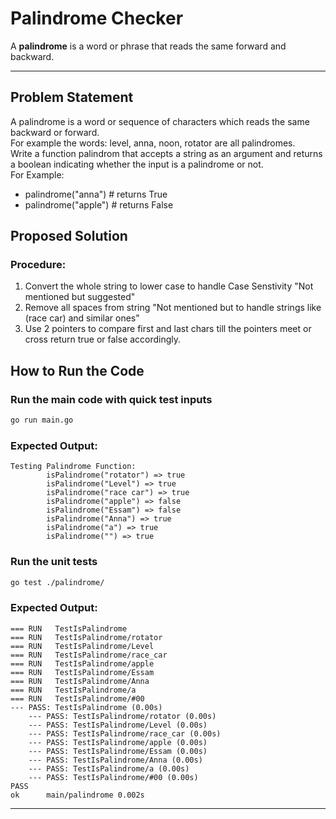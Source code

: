 # Palindrome Checker

A **palindrome** is a word or phrase that reads the same forward and backward.

---

## Problem Statement

A palindrome is a word or sequence of characters which reads the same backward or forward.\
For example the words: level, anna, noon, rotator are all palindromes.\
Write a function palindrom that accepts a string as an argument and returns a boolean
indicating whether the input is a palindrome or not.\
For Example:

- palindrome("anna") # returns True
- palindrome("apple") # returns False

## Proposed Solution

### **Procedure:**

1. Convert the whole string to lower case to handle Case Senstivity "Not mentioned but suggested"
2. Remove all spaces from string "Not mentioned but to handle strings like (race car) and similar ones"
3. Use 2 pointers to compare first and last chars till the pointers meet or cross return true or false accordingly.

## How to Run the Code

### Run the main code with quick test inputs

```sh
go run main.go
```

### Expected Output:

```
Testing Palindrome Function:
        isPalindrome("rotator") => true
        isPalindrome("Level") => true
        isPalindrome("race car") => true
        isPalindrome("apple") => false
        isPalindrome("Essam") => false
        isPalindrome("Anna") => true
        isPalindrome("a") => true
        isPalindrome("") => true
```

### Run the unit tests

```sh
go test ./palindrome/
```

### Expected Output:

```
=== RUN   TestIsPalindrome
=== RUN   TestIsPalindrome/rotator
=== RUN   TestIsPalindrome/Level
=== RUN   TestIsPalindrome/race_car
=== RUN   TestIsPalindrome/apple
=== RUN   TestIsPalindrome/Essam
=== RUN   TestIsPalindrome/Anna
=== RUN   TestIsPalindrome/a
=== RUN   TestIsPalindrome/#00
--- PASS: TestIsPalindrome (0.00s)
    --- PASS: TestIsPalindrome/rotator (0.00s)
    --- PASS: TestIsPalindrome/Level (0.00s)
    --- PASS: TestIsPalindrome/race_car (0.00s)
    --- PASS: TestIsPalindrome/apple (0.00s)
    --- PASS: TestIsPalindrome/Essam (0.00s)
    --- PASS: TestIsPalindrome/Anna (0.00s)
    --- PASS: TestIsPalindrome/a (0.00s)
    --- PASS: TestIsPalindrome/#00 (0.00s)
PASS
ok      main/palindrome 0.002s
```

---
